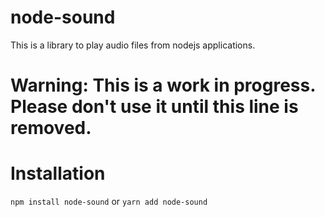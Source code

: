 # node-sound

This is a library to play audio files from nodejs applications.

# Warning: This is a work in progress. Please don't use it until this line is removed.

# Installation
`npm install node-sound`
or
`yarn add node-sound`

